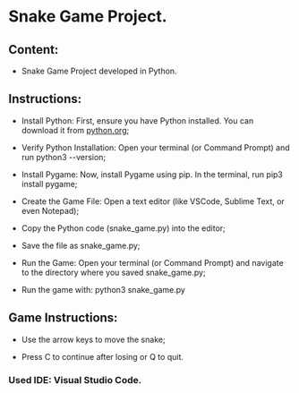 # Snake Game Project.

## Content:

- Snake Game Project developed in Python.

## Instructions:

- Install Python: First, ensure you have Python installed. You can download it from [python.org](https://www.python.org/downloads/);

- Verify Python Installation: Open your terminal (or Command Prompt) and run python3 --version;

- Install Pygame: Now, install Pygame using pip. In the terminal, run pip3 install pygame;

- Create the Game File: Open a text editor (like VSCode, Sublime Text, or even Notepad);
  
- Copy the Python code (snake_game.py) into the editor;

- Save the file as snake_game.py;

- Run the Game: Open your terminal (or Command Prompt) and navigate to the directory where you saved snake_game.py;

- Run the game with: python3 snake_game.py

## Game Instructions:

- Use the arrow keys to move the snake;

- Press C to continue after losing or Q to quit.

### Used IDE: Visual Studio Code.
